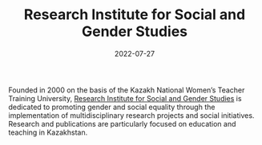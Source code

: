 ﻿---
title: "Research Institute for Social and Gender Studies"
linkTitle: "Research Institute for Social and Gender Studies"
contributor: ["Aizada Arystanbek"]
date: 2022-07-27
countries: ["Kazakhstan"]
category: ["Local NGO"]
tags: ["gender NGO", "research", "education"]
date_start: [2000]
date_end: []
data_type: ["qualitative", "quantitative", "reports"] 
language: ["Russian", "Kazakh", "English"]
updated: 2023-05-26
description: 
  Research Institute for Social and Gender Studies is dedicated to promoting gender and social equality through the implementation of multidisciplinary research projects and social initiatives.
---

Founded in 2000 on the basis of the Kazakh National Women’s Teacher Training University, [Research Institute for Social and Gender Studies](https://kazmkpu.kz/en/ob-institute-sgi) is dedicated to promoting gender and social equality through the implementation of multidisciplinary research projects and social initiatives. Research and publications are particularly focused on education and teaching in Kazakhstan. 
